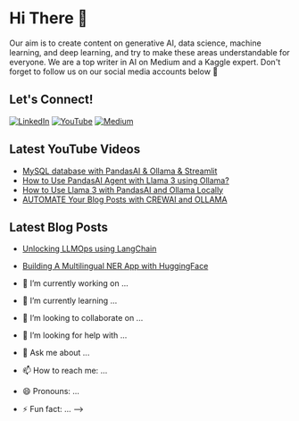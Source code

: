 # Hi There 👋

Our aim is to create content on generative AI, data science, machine learning, and deep learning, and try to make these areas understandable for everyone. We are a top writer in AI on Medium and a Kaggle expert. Don't forget to follow us on our social media accounts below 🔽

## Let's Connect!

[![LinkedIn](https://img.shields.io/badge/LinkedIn-blue?style=for-the-badge&logo=linkedin&logoColor=white)](https://www.linkedin.com/in/your_linkedin)
[![YouTube](https://img.shields.io/badge/YouTube-red?style=for-the-badge&logo=youtube&logoColor=white)](https://www.youtube.com/channel/your_channel)
[![Medium](https://img.shields.io/badge/Medium-black?style=for-the-badge&logo=medium&logoColor=white)](https://medium.com/@your_medium)

## Latest YouTube Videos
- [MySQL database with PandasAI & Ollama & Streamlit](https://www.youtube.com/watch?v=your_video)
- [How to Use PandasAI Agent with Llama 3 using Ollama?](https://www.youtube.com/watch?v=your_video)
- [How to Use Llama 3 with PandasAI and Ollama Locally](https://www.youtube.com/watch?v=your_video)
- [AUTOMATE Your Blog Posts with CREWAI and OLLAMA](https://www.youtube.com/watch?v=your_video)

## Latest Blog Posts
- [Unlocking LLMOps using LangChain](https://medium.com/@your_medium/unlocking-llmops-using-langchain)
- [Building A Multilingual NER App with HuggingFace](https://medium.com/@your_medium/building-a-multilingual-ner-app-with-huggingface)


- 🔭 I’m currently working on ...
- 🌱 I’m currently learning ...
- 👯 I’m looking to collaborate on ...
- 🤔 I’m looking for help with ...
- 💬 Ask me about ...
- 📫 How to reach me: ...
- 😄 Pronouns: ...
- ⚡ Fun fact: ...
-->
